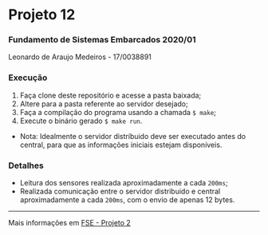 # Projeto 12
### Fundamento de Sistemas Embarcados 2020/01

Leonardo de Araujo Medeiros - 17/0038891

### Execução
1. Faça clone deste repositório e acesse a pasta baixada;
2. Altere para a pasta referente ao servidor desejado;
3. Faça a compilação do programa usando a chamada `$ make`;
4. Execute o binário gerado `$ make run`.

* Nota: Idealmente o servidor distríbuido deve ser executado antes do central, para que as informações iniciais estejam disponíveis.

### Detalhes
* Leitura dos sensores realizada aproximadamente a cada `200ms`;
* Realizada comunicação entre o servidor distribuido e central aproximadamente a cada `200ms`, com o envio de apenas 12 bytes.
___
Mais informações em [FSE - Projeto 2](https://gitlab.com/fse_fga/projetos/projeto-2)
